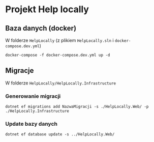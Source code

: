 # Projekt Help locally

## Baza danych (docker)

W folderze `HelpLocally` (z plikiem `HelpLocally.sln` i `docker-compose.dev.yml`)
    
    docker-compose -f docker-compose.dev.yml up -d

## Migracje

W folderze `HelpLocally/HelpLocally.Infrastructure`

### Generowanie migracji

    dotnet ef migrations add NazwaMigracji -s ./HelpLocally.Web/ -p ./HelpLocally.Infrastructure

### Update bazy danych 

    dotnet ef database update -s ../HelpLocally.Web/
